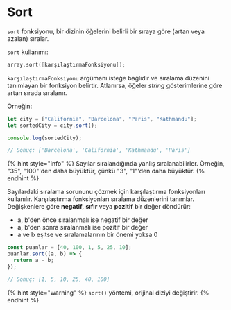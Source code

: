 # Sort

`sort` fonksiyonu, bir dizinin öğelerini belirli bir sıraya göre (artan veya azalan) sıralar.

`sort` kullanımı:

```c
array.sort([karşılaştırmaFonksiyonu]);
```

`karşılaştırmaFonksiyonu` argümanı isteğe bağlıdır ve sıralama düzenini tanımlayan bir fonksiyon belirtir. Atlanırsa, öğeler _string_ gösterimlerine göre artan sırada sıralanır.

Örneğin:

```javascript
let city = ["California", "Barcelona", "Paris", "Kathmandu"];
let sortedCity = city.sort();

console.log(sortedCity);

// Sonuç: ['Barcelona', 'California', 'Kathmandu', 'Paris']
```

{% hint style="info" %}
Sayılar sıralandığında yanlış sıralanabilirler. Örneğin, "35", "100"'den daha büyüktür, çünkü "3", "1"'den daha büyüktür.
{% endhint %}

Sayılardaki sıralama sorununu çözmek için karşılaştırma fonksiyonları kullanılır. Karşılaştırma fonksiyonları sıralama düzenlerini tanımlar. Değişkenlere göre **negatif**, **sıfır** veya **pozitif** bir değer döndürür:

- a, b'den önce sıralanmalı ise negatif bir değer
- a, b'den sonra sıralanmalı ise pozitif bir değer
- a ve b eşitse ve sıralamalarının bir önemi yoksa 0

```javascript
const puanlar = [40, 100, 1, 5, 25, 10];
puanlar.sort((a, b) => {
  return a - b;
});

// Sonuç: [1, 5, 10, 25, 40, 100]
```

{% hint style="warning" %}
`sort()` yöntemi, orijinal diziyi değiştirir.
{% endhint %}
